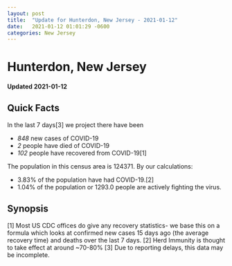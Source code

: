 ```yaml
---
layout: post
title:  "Update for Hunterdon, New Jersey - 2021-01-12"
date:   2021-01-12 01:01:29 -0600
categories: New Jersey
---
```


# Hunterdon, New Jersey
#### Updated 2021-01-12

## Quick Facts

In the last 7 days[3] we project there have been
- *848* new cases of COVID-19
- *2* people have died of COVID-19
- *102* people have recovered from COVID-19[1]

The population in this census area is 124371. By our calculations:
- 3.83% of the population have had COVID-19.[2]
- 1.04% of the population or 1293.0 people are actively fighting the virus.

## Synopsis




[1] Most US CDC offices do give any recovery statistics- we base this on a formula which looks at confirmed new cases
15 days ago (the average recovery time) and deaths over the last 7 days.
[2] Herd Immunity is thought to take effect at around ~70-80%
[3] Due to reporting delays, this data may be incomplete. 
    